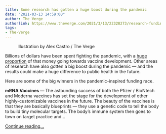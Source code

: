 ```yaml
---
title: Some research has gotten a huge boost during the pandemic
date: "2021-03-13 14:59:00"
author: The Verge
authorlink: https://www.theverge.com/2021/3/13/22328273/research-funding-mrna-testing-long-covid-antivirus
tags:
- The-Verge
---
```

<figure>
      <img alt="" src="https://cdn.vox-cdn.com/thumbor/DQrgXval60e6gF2J3e-ZzyDRjDU=/0x0:2040x1360/1310x873/cdn.vox-cdn.com/uploads/chorus_image/image/68960376/acastro_201217_1777_vaccine_0002.0.jpg" />
        <figcaption>Illustration by Alex Castro / The Verge</figcaption>
    </figure>

  <p id="CoxvEf">Billions of dollars have been spent fighting the pandemic, with a <a href="https://time.com/5921360/operation-warp-speed-vaccine-spending/">huge proportion</a> of that money going towards vaccine development. Other areas of research have also gotten a big boost during the pandemic — and the results could make a huge difference to public health in the future. </p>
<p id="n054W9">Here are some of the big winners in the pandemic-inspired funding race.  </p>
<p id="ca2yNz"><strong>mRNA Vaccines — </strong>The astounding success of both the Pfizer / BioNtech and Moderna vaccines has set the stage for the development of other highly-customizable vaccines in the future. The beauty of the vaccines is that they are basically blueprints — they use a genetic code to tell the body to build tiny molecular targets. The body’s immune system then goes to town on target practice and...</p>
  <p>
    <a href="https://www.theverge.com/2021/3/13/22328273/research-funding-mrna-testing-long-covid-antivirus">Continue reading&hellip;</a>
  </p>